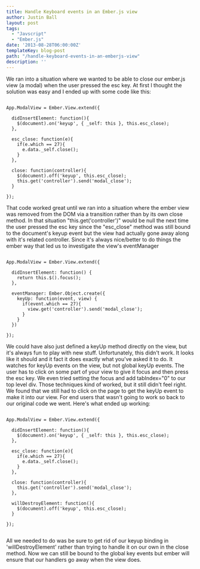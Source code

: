 ```yaml
---
title: Handle Keyboard events in an Ember.js view
author: Justin Ball
layout: post
tags:
  - "Javscript"
  - "Ember.js"
date: '2013-08-28T06:00:00Z'
templateKey: blog-post
path: "/handle-keyboard-events-in-an-emberjs-view"
description: ''
---
```


<p>We ran into a situation where we wanted to be able to close our ember.js view (a modal) when the user pressed the esc key.
At first I thought the solution was easy and I ended up with some code like this:</p>

<pre><code class="javascript">
App.ModalView = Ember.View.extend({

  didInsertElement: function(){
    $(document).on('keyup', { _self: this }, this.esc_close);
  },

  esc_close: function(e){
    if(e.which == 27){
      e.data._self.close();
    }
  },

  close: function(controller){
    $(document).off('keyup', this.esc_close);
    this.get('controller').send('modal_close');
  }

});
</pre></code>

<p>That code worked great until we ran into a situation where the ember view was removed from the DOM via a transition rather
  than by its own close method. In that situation "this.get('controller')" would be null the next time the user pressed
  the esc key since the "esc_close" method was still bound to the document's keyup event but the view had actually
  gone away along with it's related controller. Since it's always nice/better to do things the ember way
  that led us to investigate the view's eventManager</p>

<pre><code class="javascript">
App.ModalView = Ember.View.extend({

  didInsertElement: function() {
    return this.$().focus();
  },

  eventManager: Ember.Object.create({
    keyUp: function(event, view) {
      if(event.which == 27){
        view.get('controller').send('modal_close');
      }
    }
  })

});
</pre></code>

<p>We could have also just defined a keyUp method directly on the view, but it's always fun to play with new stuff.
Unfortunately, this didn't work. It looks like it should and it fact it does exactly what you've asked it to do. It
watches for keyUp events on the view, but not global keyUp events. The user has to click on some part of your view
to give it focus and then press the esc key. We even tried setting the focus and add tabIndex="0" to our top level div.
Those techniques kind of worked, but it still didn't feel right. We found that we still had to click on the page to get
the keyUp event to make it into our view. For end users that wasn't going to work so back to our original code we went.
Here's what ended up working:</p>

<pre><code class="javascript">
App.ModalView = Ember.View.extend({

  didInsertElement: function(){
    $(document).on('keyup', { _self: this }, this.esc_close);
  },

  esc_close: function(e){
    if(e.which == 27){
      e.data._self.close();
    }
  },

  close: function(controller){
    this.get('controller').send('modal_close');
  },

  willDestroyElement: function(){
    $(document).off('keyup', this.esc_close);
  }

});

</pre></code>

<p>All we needed to do was be sure to get rid of our keyup binding in 'willDestroyElement' rather than trying to handle it on
  our own in the close method. Now we can still be bound to the global key events but ember will ensure that our handlers
go away when the view does.</p>


